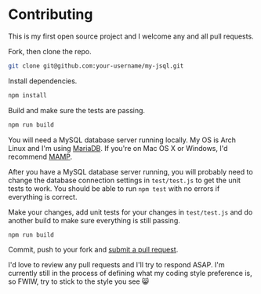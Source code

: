 # Contributing

This is my first open source project and I welcome any and all pull requests.

Fork, then clone the repo.

```bash
git clone git@github.com:your-username/my-jsql.git
```

Install dependencies.

```bash
npm install
```

Build and make sure the tests are passing.

```bash
npm run build
```

You will need a MySQL database server running locally. My OS is Arch Linux and I'm using [MariaDB](https://wiki.archlinux.org/index.php/MySQL). If you're on Mac OS X or Windows, I'd recommend [MAMP](https://www.mamp.info/en/).

After you have a MySQL database server running, you will probably need to change the database connection settings in `test/test.js` to get the unit tests to work. You should be able to run `npm test` with no errors if everything is correct.

Make your changes, add unit tests for your changes in `test/test.js` and do another build to make sure everything is still passing.

```bash
npm run build
```

Commit, push to your fork and [submit a pull request](https://github.com/z3nz/my-jsql/compare).

I'd love to review any pull requests and I'll try to respond ASAP. I'm currently still in the process of defining what my coding style preference is, so FWIW, try to stick to the style you see 😸
